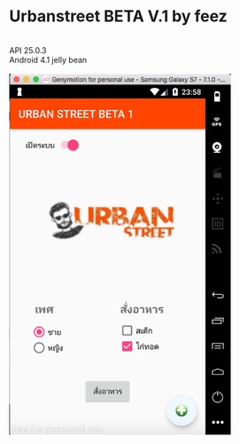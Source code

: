 # Urbanstreet BETA V.1 by feez
<br>
API 25.0.3 <br>
Android 4.1 jelly bean
<br>
<br>
<img src=https://github.com/fythatthepce/Android_feez/blob/master/pictures/urban1.png width="400" height="650" >
<br>

